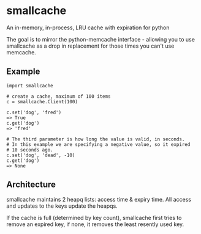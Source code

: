 smallcache
==========

An in-memory, in-process, LRU cache with expiration for python

The goal is to mirror the python-memcache interface - allowing you to use
smallcache as a drop in replacement for those times you can't use memcache.

Example
-------

    import smallcache

    # create a cache, maximum of 100 items
    c = smallcache.Client(100)

    c.set('dog', 'fred')
    => True
    c.get('dog')
    => 'fred'

    # The third parameter is how long the value is valid, in seconds.
    # In this example we are specifying a negative value, so it expired
    # 10 seconds ago.
    c.set('dog', 'dead', -10)
    c.get('dog')
    => None

Architecture
------------

smallcache maintains 2 heapq lists: access time & expiry time.  All access
and updates to the keys update the heapqs.

If the cache is full (determined by key count), smallcache first tries to 
remove an expired key, if none, it removes the least resently used key.

